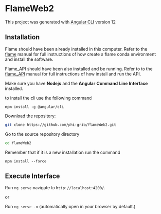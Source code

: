 # FlameWeb2

This project was generated with [Angular CLI](https://github.com/angular/angular-cli) version 12


## Installation

Flame should have been already installed in this computer. Refer to the [flame](https://github.com/phi-grib/flame) manual for full instructions of how create a flame conda environment and install the software. 

Flame_API should have been also installed and be running. Refer to to the [flame_API](https://github.com/phi-grib/flame_API) manual for full instructions of how install and run the API.

Make sure you have **Nodejs** and the **Angular** **Command** **Line** **Interface** installed.

to install the cli use the following command
```shell
npm install -g @angular/cli
```

Download the repository:

```bash
git clone https://github.com/phi-grib/flameWeb2.git
```  

Go to the source repository directory 

```bash
cd flameWeb2
```

Remember that if it is a new installation run the command
```shell
npm install --force
```

## Execute Interface

Run `ng serve` navigate to `http://localhost:4200/`.

or

Run `ng serve -o` (automatically open in your browser by default.)


